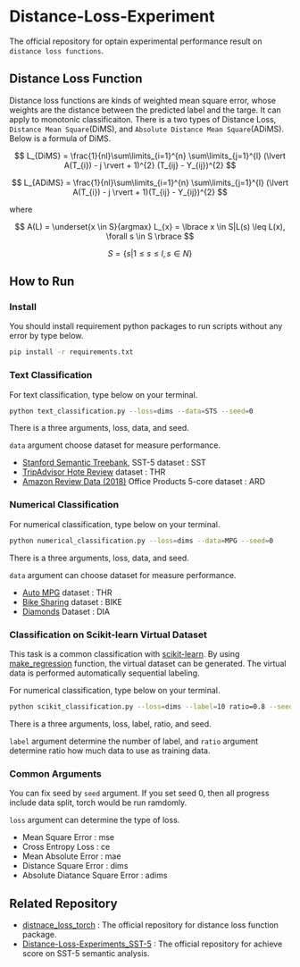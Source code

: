 # Distance-Loss-Experiment
The official repository for optain experimental performance result on `distance loss functions`.

## Distance Loss Function
Distance loss functions are kinds of weighted mean square error, whose weights are the distance between the predicted label and the targe. It can apply to monotonic classificaiton. There is a two types of Distance Loss, `Distance Mean Square`(DiMS), and `Absolute Distance Mean Square`(ADiMS). Below is a formula of DiMS.



$$
L_{DiMS} = \frac{1}{nl}\sum\limits_{i=1}^{n} \sum\limits_{j=1}^{l} (\lvert A(T_{i}) - j \rvert + 1)^{2} (T_{ij} - Y_{ij})^{2}
$$

$$
L_{ADiMS} = \frac{1}{nl}\sum\limits_{i=1}^{n} \sum\limits_{j=1}^{l} (\lvert A(T_{i}) - j \rvert + 1)(T_{ij} - Y_{ij})^{2}
$$

where

$$
A(L) = \underset{x \in S}{argmax} L_{x} = \lbrace x \in S|L(s) \leq L(x), \forall s \in S \rbrace
$$

$$
S = \lbrace s|1 \leq s \leq l, s \in N\rbrace
$$

## How to Run

### Install
You should install requirement python packages to run scripts without any error by type below.
```bash
pip install -r requirements.txt
```

### Text Classification
For text classification, type below on your terminal.
```bash
python text_classification.py --loss=dims --data=STS --seed=0
```
There is a three arguments, loss, data, and seed.

`data` argument choose dataset for measure performance.
- [Stanford Semantic Treebank](https://nlp.stanford.edu/sentiment/), SST-5 dataset : SST
- [TripAdvisor Hote Review](https://www.cs.cmu.edu/~jiweil/html/hotel-review.html) dataset : THR
- [Amazon Review Data (2018)](https://nijianmo.github.io/amazon/) Office Products 5-core dataset : ARD 

### Numerical Classification
For numerical classification, type below on your terminal.
```bash
python numerical_classification.py --loss=dims --data=MPG --seed=0
```
There is a three arguments, loss, data, and seed.

`data` argument can choose dataset for measure performance.
- [Auto MPG](https://www.kaggle.com/datasets/uciml/autompg-dataset) dataset : THR
- [Bike Sharing](https://archive.ics.uci.edu/dataset/275/bike+sharing+dataset) dataset : BIKE
- [Diamonds](https://www.openml.org/search?type=data&sort=runs&id=42225&status=active) Dataset : DIA

### Classification on Scikit-learn Virtual Dataset
This task is a common classification with [scikit-learn](https://scikit-learn.org/stable/). By using [make_regression](https://scikit-learn.org/stable/modules/generated/sklearn.datasets.make_regression.html#sklearn.datasets.make_regression) function, the virtual dataset can be generated. The virtual data is performed automatically sequential labeling.

For numerical classification, type below on your terminal.
```bash
python scikit_classification.py --loss=dims --label=10 ratio=0.8 --seed=0
```
There is a three arguments, loss, label, ratio, and seed.

`label` argument determine the number of label, and `ratio` argument determine ratio how much data to use as training data.


### Common Arguments
You can fix seed by `seed` argument. If you set seed 0, then all progress include data split, torch would be run ramdomly.

`loss` argument can determine the type of loss.
- Mean Square Error : mse
- Cross Entropy Loss : ce
- Mean Absolute Error : mae
- Distance Square Error : dims
- Absolute Diatance Square Error : adims

## Related Repository
- [distnace_loss_torch](https://github.com/9tailwolf/distance_loss_torch) : The official repository for distance loss function package.
- [Distance-Loss-Experiments_SST-5](https://github.com/9tailwolf/Distance-Loss-Experiments_SST-5) : The official repository for achieve score on SST-5 semantic analysis. 
